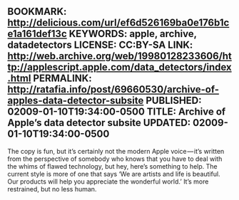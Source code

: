BOOKMARK: http://delicious.com/url/ef6d526169ba0e176b1ce1a161def13c
KEYWORDS: apple, archive, datadetectors
LICENSE: CC:BY-SA
LINK: http://web.archive.org/web/19980128233606/http://applescript.apple.com/data_detectors/index.html
PERMALINK: http://ratafia.info/post/69660530/archive-of-apples-data-detector-subsite
PUBLISHED: 02009-01-10T19:34:00-0500
TITLE: Archive of Apple’s data detector subsite
UPDATED: 02009-01-10T19:34:00-0500
--
The copy is fun, but it’s certainly not the modern Apple voice — it’s written
from the perspective of somebody who knows that you have to deal with the
whims of flawed technology, but hey, here’s something to help. The current
style is more of one that says ‘We are artists and life is beautiful. Our
products will help you appreciate the wonderful world.’ It’s more restrained,
but no less human.
